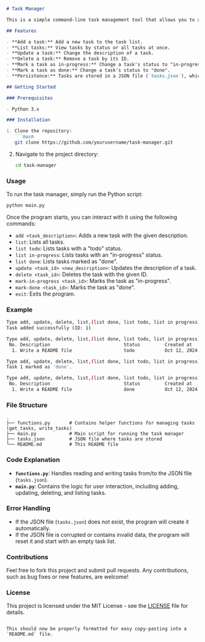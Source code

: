 ```markdown
# Task Manager

This is a simple command-line task management tool that allows you to add, update, delete, and list tasks. Each task has a status (e.g., "todo", "in-progress", "done") and a timestamp indicating when it was created and last updated. The tasks are stored in a JSON file (`tasks.json`).

## Features

- **Add a task:** Add a new task to the task list.
- **List tasks:** View tasks by status or all tasks at once.
- **Update a task:** Change the description of a task.
- **Delete a task:** Remove a task by its ID.
- **Mark a task as in-progress:** Change a task's status to "in-progress".
- **Mark a task as done:** Change a task's status to "done".
- **Persistence:** Tasks are stored in a JSON file (`tasks.json`), which is automatically created if it doesn't exist.

## Getting Started

### Prerequisites

- Python 3.x

### Installation

1. Clone the repository:
   ```bash
   git clone https://github.com/yourusername/task-manager.git
   ```
2. Navigate to the project directory:
   ```bash
   cd task-manager
   ```

### Usage

To run the task manager, simply run the Python script:

```bash
python main.py
```

Once the program starts, you can interact with it using the following commands:

- `add <task_description>`: Adds a new task with the given description.
- `list`: Lists all tasks.
- `list todo`: Lists tasks with a "todo" status.
- `list in-progress`: Lists tasks with an "in-progress" status.
- `list done`: Lists tasks marked as "done".
- `update <task_id> <new_description>`: Updates the description of a task.
- `delete <task_id>`: Deletes the task with the given ID.
- `mark-in-progress <task_id>`: Marks the task as "in-progress".
- `mark-done <task_id>`: Marks the task as "done".
- `exit`: Exits the program.

### Example

```bash
Type add, update, delete, list,(list done, list todo, list in progress) or exit: add Write a README file
Task added successfully (ID: 1)

Type add, update, delete, list,(list done, list todo, list in progress) or exit: list
 No. Description                           Status         Created at             Updated at             
  1. Write a README file                   todo           Oct 12, 2024 12:34:56  Oct 12, 2024 12:34:56

Type add, update, delete, list,(list done, list todo, list in progress) or exit: mark-done 1
Task 1 marked as 'done'.

Type add, update, delete, list,(list done, list todo, list in progress) or exit: list done
 No. Description                           Status         Created at             Updated at             
  1. Write a README file                   done           Oct 12, 2024 12:34:56  Oct 12, 2024 12:37:22
```

### File Structure

```
.
├── functions.py       # Contains helper functions for managing tasks (get_tasks, write_tasks)
├── main.py            # Main script for running the task manager
├── tasks.json         # JSON file where tasks are stored
└── README.md          # This README file
```

### Code Explanation

- **`functions.py`**: Handles reading and writing tasks from/to the JSON file (`tasks.json`).
- **`main.py`**: Contains the logic for user interaction, including adding, updating, deleting, and listing tasks.

### Error Handling

- If the JSON file (`tasks.json`) does not exist, the program will create it automatically.
- If the JSON file is corrupted or contains invalid data, the program will reset it and start with an empty task list.

### Contributions

Feel free to fork this project and submit pull requests. Any contributions, such as bug fixes or new features, are welcome!

### License

This project is licensed under the MIT License - see the [LICENSE](LICENSE) file for details.
```

This should now be properly formatted for easy copy-pasting into a `README.md` file.